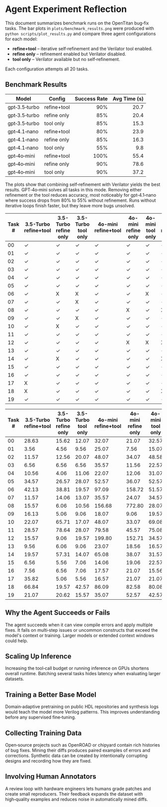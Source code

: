 # Agent Experiment Reflection

This document summarizes benchmark runs on the OpenTitan bug‑fix tasks. The bar
plots in `plots/benchmark_results.png` were produced with
`python scripts/plot_results.py` and compare three agent configurations for each
model:

- **refine+tool** – iterative self‑refinement and the Verilator tool enabled.
- **refine only** – refinement enabled but Verilator disabled.
- **tool only** – Verilator available but no self‑refinement.

Each configuration attempts all 20 tasks.

## Benchmark Results

| Model           | Config        | Success Rate | Avg Time (s) |
|-----------------|---------------|-------------:|-------------:|
| gpt‑3.5‑turbo   | refine+tool   | 90%          | 20.7 |
| gpt‑3.5‑turbo   | refine only   | 85%          | 20.4 |
| gpt‑3.5‑turbo   | tool only     | 85%          | 15.3 |
| gpt‑4.1‑nano    | refine+tool   | 80%          | 23.9 |
| gpt‑4.1‑nano    | refine only   | 85%          | 16.3 |
| gpt‑4.1‑nano    | tool only     | 55%          | 9.8 |
| gpt‑4o‑mini     | refine+tool   | 100%         | 55.4 |
| gpt‑4o‑mini     | refine only   | 90%          | 78.6 |
| gpt‑4o‑mini     | tool only     | 90%          | 37.2 |

The plots show that combining self‑refinement with Verilator yields the best
results. GPT‑4o‑mini solves all tasks in this mode. Removing either refinement or
the tool reduces accuracy, most noticeably for gpt‑4.1‑nano where success drops
from 80% to 55% without refinement. Runs without iterative loops finish faster,
but they leave more bugs unsolved.

| Task # | 3.5-Turbo refine+tool | 3.5-Turbo refine only | 3.5-Turbo tool only | 4o-mini refine+tool | 4o-mini refine only | 4o-mini tool only | 4.1-nano refine+tool | 4.1-nano refine only | 4.1-nano tool only |
| --- | --- | --- | --- | --- | --- | --- | --- | --- | --- |
| 00 | ✓ | ✓ | ✓ | ✓ | ✓ | ✓ | ✓ | ✓ | ✓ |
| 01 | ✓ | ✓ | ✓ | ✓ | ✓ | ✓ | ✓ | ✓ | ✓ |
| 02 | ✓ | ✓ | ✓ | ✓ | ✓ | ✓ | ✓ | ✓ | ✓ |
| 03 | ✓ | ✓ | ✓ | ✓ | ✓ | ✓ | ✓ | ✓ | ✓ |
| 04 | ✓ | ✓ | ✓ | ✓ | ✓ | ✓ | ✓ | ✓ | ✓ |
| 05 | ✓ | ✓ | ✓ | ✓ | ✓ | ✓ | ✓ | X | ✓ |
| 06 | ✓ | X | X | ✓ | ✓ | X | ✓ | ✓ | X |
| 07 | ✓ | ✓ | X | ✓ | ✓ | ✓ | ✓ | ✓ | X |
| 08 | ✓ | ✓ | ✓ | ✓ | X | ✓ | X | X | X |
| 09 | ✓ | ✓ | X | ✓ | ✓ | ✓ | ✓ | ✓ | ✓ |
| 10 | ✓ | X | ✓ | ✓ | ✓ | ✓ | ✓ | ✓ | X |
| 11 | ✓ | ✓ | ✓ | ✓ | ✓ | ✓ | ✓ | ✓ | ✓ |
| 12 | ✓ | ✓ | ✓ | ✓ | X | X | X | ✓ | X |
| 13 | ✓ | ✓ | ✓ | ✓ | ✓ | ✓ | ✓ | ✓ | ✓ |
| 14 | ✓ | X | ✓ | ✓ | ✓ | ✓ | X | ✓ | X |
| 15 | ✓ | ✓ | ✓ | ✓ | ✓ | ✓ | ✓ | ✓ | ✓ |
| 16 | ✓ | ✓ | ✓ | ✓ | ✓ | ✓ | ✓ | ✓ | X |
| 17 | X | ✓ | ✓ | ✓ | ✓ | ✓ | ✓ | ✓ | X |
| 18 | X | ✓ | ✓ | ✓ | ✓ | ✓ | X | X | X |
| 19 | ✓ | ✓ | ✓ | ✓ | ✓ | ✓ | ✓ | ✓ | ✓ |


| Task # | 3.5-Turbo refine+tool | 3.5-Turbo refine only | 3.5-Turbo tool only | 4o-mini refine+tool | 4o-mini refine only | 4o-mini tool only | 4.1-nano refine+tool | 4.1-nano refine only | 4.1-nano tool only |
| --- | --- | --- | --- | --- | --- | --- | --- | --- | --- |
| 00 | 28.63 | 15.62 | 12.07 | 32.07 | 21.07 | 32.57 | 10.58 | 5.56 | 9.57 |
| 01 | 3.56 | 4.56 | 9.56 | 25.07 | 7.56 | 15.07 | 2.56 | 2.06 | 4.06 |
| 02 | 11.57 | 12.56 | 20.07 | 48.07 | 34.07 | 48.58 | 13.06 | 9.06 | 9.06 |
| 03 | 6.56 | 6.56 | 6.56 | 35.57 | 11.56 | 22.57 | 3.06 | 5.56 | 4.56 |
| 04 | 10.56 | 4.06 | 11.06 | 22.07 | 12.06 | 31.07 | 7.56 | 2.56 | 5.06 |
| 05 | 34.57 | 26.57 | 28.07 | 52.57 | 36.07 | 52.57 | 14.07 | 42.80 | 7.56 |
| 06 | 42.13 | 38.81 | 19.57 | 97.09 | 158.72 | 51.57 | 38.29 | 14.57 | 31.07 |
| 07 | 11.57 | 14.06 | 13.07 | 35.57 | 24.07 | 34.57 | 11.12 | 6.56 | 8.56 |
| 08 | 15.57 | 6.06 | 10.56 | 156.68 | 772.80 | 28.07 | 45.82 | 37.79 | 3.56 |
| 09 | 16.13 | 5.06 | 9.06 | 18.07 | 9.06 | 19.57 | 8.06 | 5.06 | 10.57 |
| 10 | 22.07 | 65.71 | 17.07 | 48.07 | 33.07 | 69.08 | 14.07 | 8.56 | 12.06 |
| 11 | 28.57 | 78.64 | 28.07 | 79.58 | 45.57 | 75.08 | 21.57 | 10.07 | 29.07 |
| 12 | 15.57 | 9.06 | 19.57 | 199.80 | 152.71 | 34.57 | 42.79 | 4.56 | 5.06 |
| 13 | 9.56 | 6.06 | 9.06 | 23.07 | 18.56 | 16.57 | 5.06 | 5.06 | 8.57 |
| 14 | 19.57 | 57.31 | 14.07 | 65.08 | 38.07 | 31.57 | 84.81 | 46.30 | 10.56 |
| 15 | 6.56 | 5.56 | 7.06 | 14.06 | 19.06 | 22.57 | 3.06 | 18.29 | 4.06 |
| 16 | 7.56 | 6.56 | 7.06 | 17.57 | 21.07 | 15.56 | 6.56 | 3.06 | 4.06 |
| 17 | 35.82 | 5.06 | 5.56 | 16.57 | 21.07 | 21.07 | 5.56 | 2.56 | 5.06 |
| 18 | 66.84 | 19.57 | 42.57 | 86.09 | 82.58 | 80.08 | 114.82 | 88.81 | 12.06 |
| 19 | 21.07 | 20.62 | 15.57 | 35.07 | 52.57 | 42.57 | 26.12 | 7.06 | 11.56 |


## Why the Agent Succeeds or Fails

The agent succeeds when it can view compile errors and apply multiple fixes. It
fails on multi‑step issues or uncommon constructs that exceed the model's context
or training. Larger models or extended context windows could help.

## Scaling Up Inference

Increasing the tool‑call budget or running inference on GPUs shortens overall
runtime. Batching several tasks hides latency when evaluating larger datasets.

## Training a Better Base Model

Domain‑adaptive pretraining on public HDL repositories and synthesis logs would
teach the model more Verilog patterns. This improves understanding before any
supervised fine‑tuning.

## Collecting Training Data

Open‑source projects such as OpenROAD or chipyard contain rich histories of bug
fixes. Mining their diffs produces paired examples of errors and corrections.
Synthetic data can be created by intentionally corrupting designs and recording
how they are fixed.

## Involving Human Annotators

A review loop with hardware engineers lets humans grade patches and create small
reproducers. Their feedback expands the dataset with high‑quality
examples and reduces noise in automatically mined diffs.